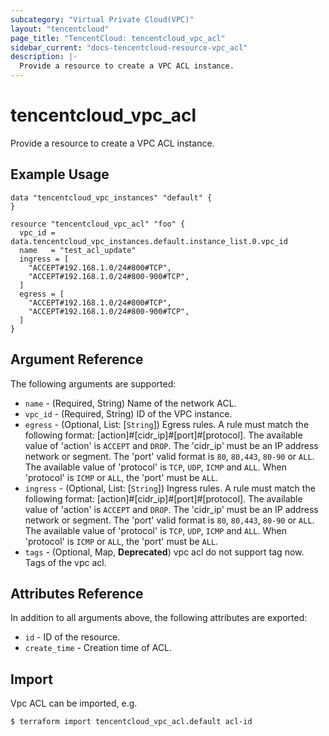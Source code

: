 ```yaml
---
subcategory: "Virtual Private Cloud(VPC)"
layout: "tencentcloud"
page_title: "TencentCloud: tencentcloud_vpc_acl"
sidebar_current: "docs-tencentcloud-resource-vpc_acl"
description: |-
  Provide a resource to create a VPC ACL instance.
---
```


# tencentcloud_vpc_acl

Provide a resource to create a VPC ACL instance.

## Example Usage

```hcl
data "tencentcloud_vpc_instances" "default" {
}

resource "tencentcloud_vpc_acl" "foo" {
  vpc_id = data.tencentcloud_vpc_instances.default.instance_list.0.vpc_id
  name   = "test_acl_update"
  ingress = [
    "ACCEPT#192.168.1.0/24#800#TCP",
    "ACCEPT#192.168.1.0/24#800-900#TCP",
  ]
  egress = [
    "ACCEPT#192.168.1.0/24#800#TCP",
    "ACCEPT#192.168.1.0/24#800-900#TCP",
  ]
}
```

## Argument Reference

The following arguments are supported:

* `name` - (Required, String) Name of the network ACL.
* `vpc_id` - (Required, String) ID of the VPC instance.
* `egress` - (Optional, List: [`String`]) Egress rules. A rule must match the following format: [action]#[cidr_ip]#[port]#[protocol]. The available value of 'action' is `ACCEPT` and `DROP`. The 'cidr_ip' must be an IP address network or segment. The 'port' valid format is `80`, `80,443`, `80-90` or `ALL`. The available value of 'protocol' is `TCP`, `UDP`, `ICMP` and `ALL`. When 'protocol' is `ICMP` or `ALL`, the 'port' must be `ALL`.
* `ingress` - (Optional, List: [`String`]) Ingress rules. A rule must match the following format: [action]#[cidr_ip]#[port]#[protocol]. The available value of 'action' is `ACCEPT` and `DROP`. The 'cidr_ip' must be an IP address network or segment. The 'port' valid format is `80`, `80,443`, `80-90` or `ALL`. The available value of 'protocol' is `TCP`, `UDP`, `ICMP` and `ALL`. When 'protocol' is `ICMP` or `ALL`, the 'port' must be `ALL`.
* `tags` - (Optional, Map, **Deprecated**) vpc acl do not support tag now. Tags of the vpc acl.

## Attributes Reference

In addition to all arguments above, the following attributes are exported:

* `id` - ID of the resource.
* `create_time` - Creation time of ACL.


## Import

Vpc ACL can be imported, e.g.

```
$ terraform import tencentcloud_vpc_acl.default acl-id
```

